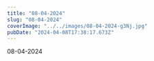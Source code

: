 ```yaml
---
title: "08-04-2024"
slug: "08-04-2024"
coverImage: "../../images/08-04-2024-g3Nj.jpg"
pubDate: "2024-04-08T17:38:17.673Z"
---
```


08-04-2024

